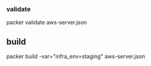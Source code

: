 ### validate 
packer validate aws-server.json 


## build 
packer build -var="infra_env=staging" aws-server.json
